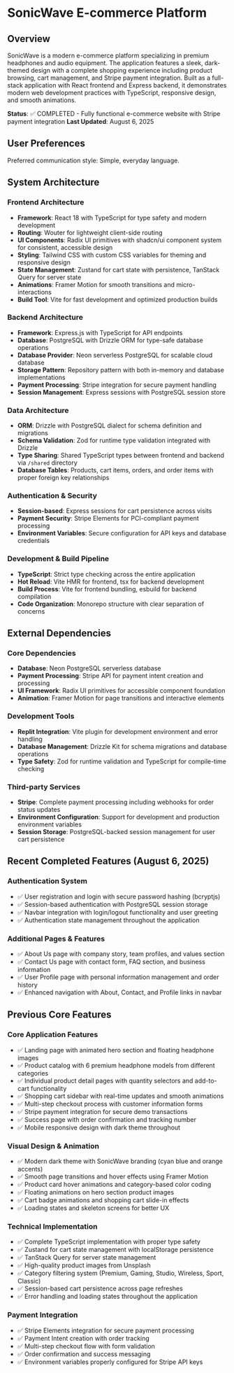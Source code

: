 # SonicWave E-commerce Platform

## Overview

SonicWave is a modern e-commerce platform specializing in premium headphones and audio equipment. The application features a sleek, dark-themed design with a complete shopping experience including product browsing, cart management, and Stripe payment integration. Built as a full-stack application with React frontend and Express backend, it demonstrates modern web development practices with TypeScript, responsive design, and smooth animations.

**Status**: ✅ COMPLETED - Fully functional e-commerce website with Stripe payment integration
**Last Updated**: August 6, 2025

## User Preferences

Preferred communication style: Simple, everyday language.

## System Architecture

### Frontend Architecture
- **Framework**: React 18 with TypeScript for type safety and modern development
- **Routing**: Wouter for lightweight client-side routing
- **UI Components**: Radix UI primitives with shadcn/ui component system for consistent, accessible design
- **Styling**: Tailwind CSS with custom CSS variables for theming and responsive design
- **State Management**: Zustand for cart state with persistence, TanStack Query for server state
- **Animations**: Framer Motion for smooth transitions and micro-interactions
- **Build Tool**: Vite for fast development and optimized production builds

### Backend Architecture
- **Framework**: Express.js with TypeScript for API endpoints
- **Database**: PostgreSQL with Drizzle ORM for type-safe database operations
- **Database Provider**: Neon serverless PostgreSQL for scalable cloud database
- **Storage Pattern**: Repository pattern with both in-memory and database implementations
- **Payment Processing**: Stripe integration for secure payment handling
- **Session Management**: Express sessions with PostgreSQL session store

### Data Architecture
- **ORM**: Drizzle with PostgreSQL dialect for schema definition and migrations
- **Schema Validation**: Zod for runtime type validation integrated with Drizzle
- **Type Sharing**: Shared TypeScript types between frontend and backend via `/shared` directory
- **Database Tables**: Products, cart items, orders, and order items with proper foreign key relationships

### Authentication & Security
- **Session-based**: Express sessions for cart persistence across visits
- **Payment Security**: Stripe Elements for PCI-compliant payment processing
- **Environment Variables**: Secure configuration for API keys and database credentials

### Development & Build Pipeline
- **TypeScript**: Strict type checking across the entire application
- **Hot Reload**: Vite HMR for frontend, tsx for backend development
- **Build Process**: Vite for frontend bundling, esbuild for backend compilation
- **Code Organization**: Monorepo structure with clear separation of concerns

## External Dependencies

### Core Dependencies
- **Database**: Neon PostgreSQL serverless database
- **Payment Processing**: Stripe API for payment intent creation and processing
- **UI Framework**: Radix UI primitives for accessible component foundation
- **Animation**: Framer Motion for page transitions and interactive elements

### Development Tools
- **Replit Integration**: Vite plugin for development environment and error handling
- **Database Management**: Drizzle Kit for schema migrations and database operations
- **Type Safety**: Zod for runtime validation and TypeScript for compile-time checking

### Third-party Services
- **Stripe**: Complete payment processing including webhooks for order status updates
- **Environment Configuration**: Support for development and production environment variables
- **Session Storage**: PostgreSQL-backed session management for user cart persistence

## Recent Completed Features (August 6, 2025)

### Authentication System
- ✅ User registration and login with secure password hashing (bcryptjs)
- ✅ Session-based authentication with PostgreSQL session storage
- ✅ Navbar integration with login/logout functionality and user greeting
- ✅ Authentication state management throughout the application

### Additional Pages & Features  
- ✅ About Us page with company story, team profiles, and values section
- ✅ Contact Us page with contact form, FAQ section, and business information
- ✅ User Profile page with personal information management and order history
- ✅ Enhanced navigation with About, Contact, and Profile links in navbar

## Previous Core Features

### Core Application Features
- ✅ Landing page with animated hero section and floating headphone images
- ✅ Product catalog with 6 premium headphone models from different categories
- ✅ Individual product detail pages with quantity selectors and add-to-cart functionality
- ✅ Shopping cart sidebar with real-time updates and smooth animations
- ✅ Multi-step checkout process with customer information forms
- ✅ Stripe payment integration for secure demo transactions
- ✅ Success page with order confirmation and tracking number
- ✅ Mobile responsive design with dark theme throughout

### Visual Design & Animation
- ✅ Modern dark theme with SonicWave branding (cyan blue and orange accents)
- ✅ Smooth page transitions and hover effects using Framer Motion
- ✅ Product card hover animations and category-based color coding
- ✅ Floating animations on hero section product images
- ✅ Cart badge animations and shopping cart slide-in effects
- ✅ Loading states and skeleton screens for better UX

### Technical Implementation
- ✅ Complete TypeScript implementation with proper type safety
- ✅ Zustand for cart state management with localStorage persistence
- ✅ TanStack Query for server state management
- ✅ High-quality product images from Unsplash
- ✅ Category filtering system (Premium, Gaming, Studio, Wireless, Sport, Classic)
- ✅ Session-based cart persistence across page refreshes
- ✅ Error handling and loading states throughout the application

### Payment Integration
- ✅ Stripe Elements integration for secure payment processing  
- ✅ Payment Intent creation with order tracking
- ✅ Multi-step checkout flow with form validation
- ✅ Order confirmation and success messaging
- ✅ Environment variables properly configured for Stripe API keys